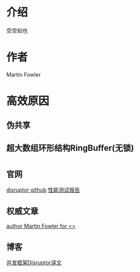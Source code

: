 # 介绍
空空如也
# 作者
Martin Fowler


# 高效原因
## 伪共享
## 超大数组环形结构RingBuffer(无锁)

# 
## 官网
[disruptor github](https://github.com/LMAX-Exchange/disruptor)
[性能测试报告](https://github.com/LMAX-Exchange/disruptor/wiki/Performance-Results)

## 权威文章
[author Martin Fowler for <<The LMAX Architecture>>](https://martinfowler.com/articles/lmax.html)

## 博客
[并发框架Disruptor译文](https://developer.aliyun.com/article/88456?spm=a2c6h.14164896.0.0.48b348c27Hirdo)
